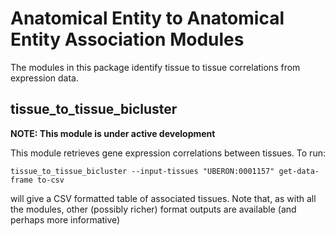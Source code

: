 # Anatomical Entity to Anatomical Entity Association Modules

The modules in this package identify tissue to tissue correlations from expression data.

## tissue_to_tissue_bicluster

**NOTE: This module is under active development**

This module retrieves gene expression correlations between tissues. To run:

```
tissue_to_tissue_bicluster --input-tissues "UBERON:0001157" get-data-frame to-csv
```

will give a CSV formatted table of associated tissues. Note that, as with all the modules,
other (possibly richer) format outputs are available (and perhaps more informative)
